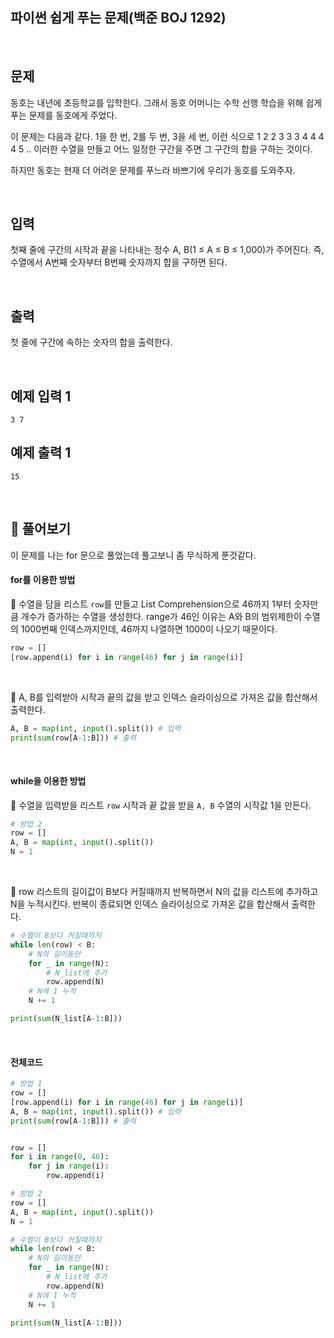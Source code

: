 ## 파이썬 쉽게 푸는 문제(백준 BOJ 1292)

<br>

## 문제

동호는 내년에 초등학교를 입학한다. 그래서 동호 어머니는 수학 선행 학습을 위해 쉽게 푸는 문제를 동호에게 주었다.

이 문제는 다음과 같다. 1을 한 번, 2를 두 번, 3을 세 번, 이런 식으로 1 2 2 3 3 3 4 4 4 4 5 .. 이러한 수열을 만들고 어느 일정한 구간을 주면 그 구간의 합을 구하는 것이다.

하지만 동호는 현재 더 어려운 문제를 푸느라 바쁘기에 우리가 동호를 도와주자.

<br>

## 입력

첫째 줄에 구간의 시작과 끝을 나타내는 정수 A, B(1 ≤ A ≤ B ≤ 1,000)가 주어진다. 즉, 수열에서 A번째 숫자부터 B번째 숫자까지 합을 구하면 된다.

<br>

## 출력

첫 줄에 구간에 속하는 숫자의 합을 출력한다.

<br>

## 예제 입력 1

```
3 7
```

## 예제 출력 1

```
15
```

<br>

## 📝 풀어보기

이 문제를 나는 for 문으로 풀었는데 풀고보니 좀 무식하게 푼것같다.

#### for를 이용한 방법

📌 수열을 담을 리스트 `row`를 만들고 List Comprehension으로 46까지 1부터 숫자만큼 개수가 증가하는 수열을 생성한다. range가 46인 이유는 A와 B의 범위제한이 수열의 1000번째 인덱스까지인데, 46까지 나열하면 1000이 나오기 때문이다.

 ``` python
 row = []
 [row.append(i) for i in range(46) for j in range(i)]        
 ```

<br>

📌 A, B를 입력받아 시작과 끝의 값을 받고 인덱스 슬라이싱으로 가져온 값을 합산해서 출력한다.

``` python
A, B = map(int, input().split()) # 입력
print(sum(row[A-1:B])) # 출력
```

<br>

#### while을 이용한 방법

📌 수열을 입력받을 리스트 `row` 시작과 끝 값을 받을 `A, B` 수열의 시작값 1을 만든다.

``` python
# 방법 2
row = []
A, B = map(int, input().split())
N = 1
```

<br>

📌 row 리스트의 길이값이 B보다 커질때까지 반복하면서 N의 값을 리스트에 추가하고 N을 누적시킨다. 반복이 종료되면 인덱스 슬라이싱으로 가져온 값을 합산해서 출력한다.

``` python
# 수열이 B보다 커질때까지
while len(row) < B:
    # N의 길이동안
    for _ in range(N):
        # N_list에 추가
        row.append(N)
    # N에 1 누적    
    N += 1

print(sum(N_list[A-1:B])) 
```

<br>

#### 전체코드

``` python
# 방법 1
row = []
[row.append(i) for i in range(46) for j in range(i)]        
A, B = map(int, input().split()) # 입력
print(sum(row[A-1:B])) # 출력


row = []
for i in range(0, 46):
    for j in range(i):
        row.append(i)

# 방법 2
row = []
A, B = map(int, input().split())
N = 1

# 수열이 B보다 커질때까지
while len(row) < B:
    # N의 길이동안
    for _ in range(N):
        # N_list에 추가
        row.append(N)
    # N에 1 누적    
    N += 1

print(sum(N_list[A-1:B])) 
```

